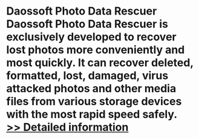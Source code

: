 # Daossoft Photo Data Rescuer<br />Daossoft Photo Data Rescuer is exclusively developed to recover lost photos more conveniently and most quickly. It can recover deleted, formatted, lost, damaged, virus attacked photos and other media files from various storage devices with the most rapid speed safely.<br />[>> Detailed information](https://secure.shareit.com/shareit/product.html?productid=300873390&affiliateid=200057808)